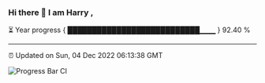 ### Hi there 👋 I am Harry , 

⏳ Year progress { ███████████████████████████▁▁▁ } 92.40 %

---

⏰ Updated on Sun, 04 Dec 2022 06:13:38 GMT

![Progress Bar CI](https://github.com/duykhang68/duykhang68/workflows/Progress%20Bar%20CI/badge.svg)
